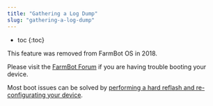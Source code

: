 ```yaml
---
title: "Gathering a Log Dump"
slug: "gathering-a-log-dump"
---
```


* toc
{:toc}

This feature was removed from FarmBot OS in 2018.

Please visit the [FarmBot Forum](https://forum.farmbot.org/) if you are having trouble booting your device.

Most boot issues can be solved by [performing a hard reflash and re-configurating your device](https://software.farm.bot/v14/Extras/troubleshooting/advanced-software-troubleshooting#perform-a-hard-reset).
